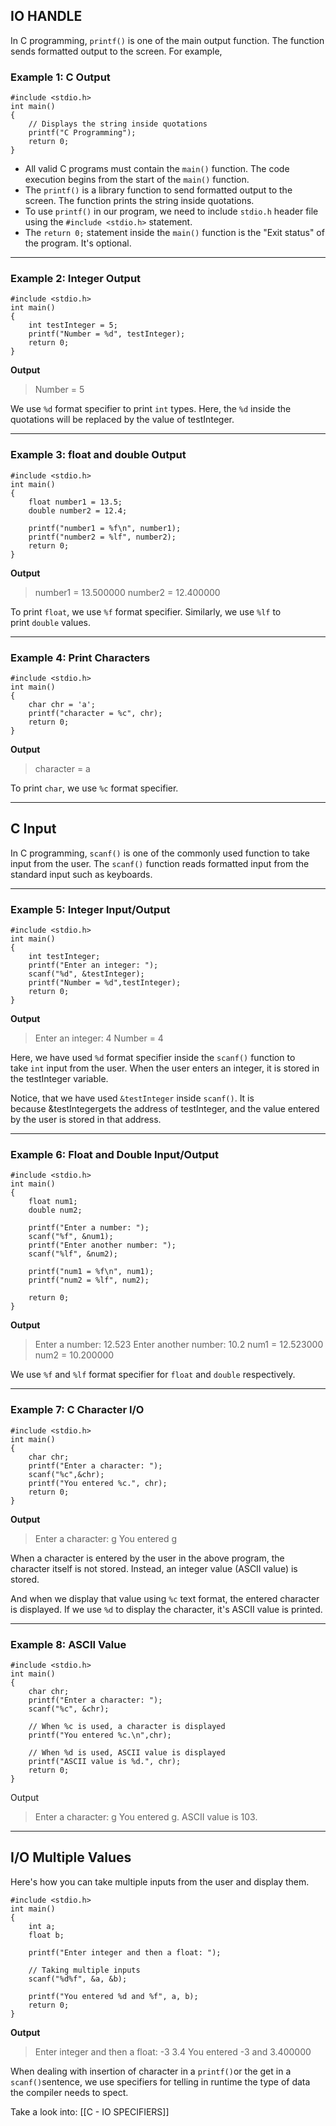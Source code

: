 
## IO HANDLE 

In C programming, `printf()` is one of the main output function. The function sends formatted output to the screen. For example,

### Example 1: C Output

```
#include <stdio.h>    
int main()
{ 
    // Displays the string inside quotations
    printf("C Programming");
    return 0;
}
```

- All valid C programs must contain the `main()` function. The code execution begins from the start of the `main()` function.
- The `printf()` is a library function to send formatted output to the screen. The function prints the string inside quotations.
- To use `printf()` in our program, we need to include `stdio.h` header file using the `#include <stdio.h>` statement.
- The `return 0;` statement inside the `main()` function is the "Exit status" of the program. It's optional.

---

### Example 2: Integer Output

```
#include <stdio.h>
int main()
{
    int testInteger = 5;
    printf("Number = %d", testInteger);
    return 0;
}
```

**Output**

>Number = 5

We use `%d` format specifier to print `int` types. Here, the `%d` inside the quotations will be replaced by the value of testInteger.

---

### Example 3: float and double Output

```
#include <stdio.h>
int main()
{
    float number1 = 13.5;
    double number2 = 12.4;

    printf("number1 = %f\n", number1);
    printf("number2 = %lf", number2);
    return 0;
}
```

**Output**

>number1 = 13.500000
>number2 = 12.400000

To print `float`, we use `%f` format specifier. Similarly, we use `%lf` to print `double` values.

---

### Example 4: Print Characters

```
#include <stdio.h>
int main()
{
    char chr = 'a';    
    printf("character = %c", chr);  
    return 0;
} 
```

**Output**

>character = a

To print `char`, we use `%c` format specifier.

---

## C Input

In C programming, `scanf()` is one of the commonly used function to take input from the user. The `scanf()` function reads formatted input from the standard input such as keyboards.

---

### Example 5: Integer Input/Output

```
#include <stdio.h>
int main()
{
    int testInteger;
    printf("Enter an integer: ");
    scanf("%d", &testInteger);  
    printf("Number = %d",testInteger);
    return 0;
}
```

**Output**

>Enter an integer: 4
>Number = 4

Here, we have used `%d` format specifier inside the `scanf()` function to take `int` input from the user. When the user enters an integer, it is stored in the testInteger variable.

Notice, that we have used `&testInteger` inside `scanf()`. It is because &testIntegergets the address of testInteger, and the value entered by the user is stored in that address.

---

### Example 6: Float and Double Input/Output

```
#include <stdio.h>
int main()
{
    float num1;
    double num2;

    printf("Enter a number: ");
    scanf("%f", &num1);
    printf("Enter another number: ");
    scanf("%lf", &num2);

    printf("num1 = %f\n", num1);
    printf("num2 = %lf", num2);

    return 0;
}
```

**Output**

>Enter a number: 12.523
>Enter another number: 10.2
>num1 = 12.523000
>num2 = 10.200000

We use `%f` and `%lf` format specifier for `float` and `double` respectively.

---

### Example 7: C Character I/O

```
#include <stdio.h>
int main()
{
    char chr;
    printf("Enter a character: ");
    scanf("%c",&chr);     
    printf("You entered %c.", chr);  
    return 0;
}   
```

**Output**

>Enter a character: g
>You entered g

When a character is entered by the user in the above program, the character itself is not stored. Instead, an integer value (ASCII value) is stored.

And when we display that value using `%c` text format, the entered character is displayed. If we use `%d` to display the character, it's ASCII value is printed.

---

### Example 8: ASCII Value

```
#include <stdio.h>
int main()
{
    char chr;
    printf("Enter a character: ");
    scanf("%c", &chr);     

    // When %c is used, a character is displayed
    printf("You entered %c.\n",chr);  

    // When %d is used, ASCII value is displayed
    printf("ASCII value is %d.", chr);  
    return 0;
}
```

Output

>Enter a character: g
>You entered g.
>ASCII value is 103.

---

## I/O Multiple Values

Here's how you can take multiple inputs from the user and display them.

```
#include <stdio.h>
int main()
{
    int a;
    float b;

    printf("Enter integer and then a float: ");
  
    // Taking multiple inputs
    scanf("%d%f", &a, &b);

    printf("You entered %d and %f", a, b);  
    return 0;
}
```

**Output**

>Enter integer and then a float: -3
>3.4
>You entered -3 and 3.400000

When dealing with insertion of character in a `printf()`or the get in a `scanf()`sentence, we use specifiers for telling in runtime the type of data the compiler needs to spect. 

Take a look into: 
[[C - IO SPECIFIERS]]